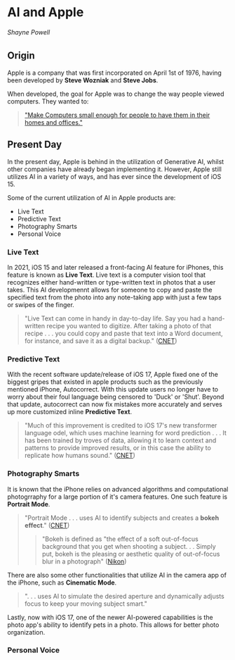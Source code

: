 # AI and Apple

###### Shayne Powell

## Origin

Apple is a company that was first incorporated on April 1st of 1976, having been developed by **Steve Wozniak** and **Steve Jobs**.

When developed, the goal for Apple was to change the way people viewed computers. They wanted to:
>["Make Computers small enough for people to have them in their homes and offices."](https://guides.loc.gov/this-month-in-business-history/april/apple-computer-founded)

## Present Day

In the present day, Apple is behind in the utilization of Generative AI, whilst other companies have already began implementing it. However, Apple still utilizes AI in a variety of ways, and has ever since the development of iOS 15.

Some of the current utilization of AI in Apple products are:
- Live Text
- Predictive Text
- Photography Smarts
- Personal Voice

### Live Text
In 2021, iOS 15 and later released a front-facing AI feature for iPhones, this feature is known as **Live Text**. Live text is a computer vision tool that recognizes either hand-written or type-written text in photos that a user takes. This AI developmennt allows for someone to copy and paste the specified text from the photo into any note-taking app with just a few taps or swipes of the finger.
> "Live Text can come in handy in day-to-day life. Say you had a hand-written recipe you wanted to digitize. After taking a photo of that recipe . . . you could copy and paste that text into a Word document, for instance, and save it as a digital backup." 
> ([CNET](https://www.cnet.com/tech/mobile/apple-already-has-ai-powered-features-on-your-iphone-heres-how-to-use-them/))
### Predictive Text
With the recent software update/release of iOS 17, Apple fixed one of the biggest gripes that existed in apple products such as the previously mentioned iPhone, Autocorrect. With this update users no longer have to worry about their foul language being censored to 'Duck' or 'Shut'. Beyond that update, autocorrect can now fix mistakes more accurately and serves up more customized inline **Predictive Text**.
> "Much of this improvement is credited to iOS 17's new transformer language odel, which uses machine learning for word prediction . . . It has been trained by troves of data, allowing it to learn context and patterns to provide improved results, or in this case the ability to replicate how humans sound." 
> ([CNET](https://www.cnet.com/tech/mobile/apple-already-has-ai-powered-features-on-your-iphone-heres-how-to-use-them/))
### Photography Smarts
It is known that the iPhone relies on advanced algorithms and computational photogrraphy for a large portion of it's camera features. One such feature is **Portrait Mode**.
> "Portrait Mode . . . uses AI to identify subjects and creates a **bokeh effect**."
> ([CNET](https://www.cnet.com/tech/mobile/apple-already-has-ai-powered-features-on-your-iphone-heres-how-to-use-them/))
>> "Bokeh is defined as "the effect of a soft out-of-focus background that you get when shooting a subject. . . Simply put, bokeh is the pleasing or aesthetic quality of out-of-focus blur in a photograph"
>> ([Nikon](https://www.nikonusa.com/learn-and-explore/c/tips-and-techniques/bokeh-for-beginners))

There are also some other functionalities that utilize AI in the camera app of the iPhone, such as **Cinematic Mode**.

> ". . . uses AI to simulate the desired aperture and dynamically adjusts focus to keep your moving subject smart."

Lastly, now with iOS 17, one of the newer AI-powered capabilities is the photo app's ability to identify pets in a photo. This allows for better photo organization.
### Personal Voice